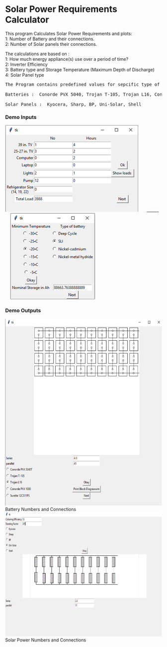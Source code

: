 # Solar Power Requirements Calculator
This program Calculates Solar Power Requirements and plots: <br>
1: Number of Battery and their connections. <br>
2: Number of Solar panels their connections.<br>

The calculations are based on : <br>
1: How much energy appliance(s) use over a period of time?  <br>
2: Inverter Efficiency <br>
3: Battery type and Storage Temperature (Maximum Depth of Discharge)  <br>
4: Solar Panel type <br> 


<pre>
The Program contains predefined values for sepcific type of Batteries and Solar Panels, like: <br>
Batteries :  Conorde PVX 5040, Trojan T-105, Trojan L16, Conorde PVX 1080, Surette 12CS11PS <br> 
Solar Panels :  Kyocera, Sharp, BP, Uni-Solar, Shell
</pre>

### Demo Inputs
<img src = "https://raw.githubusercontent.com/sagunkayastha/Solar_PV/master/images/Output/Input.png">  &nbsp; &nbsp; &nbsp; ______  &nbsp; &nbsp; &nbsp;        <img src = https://raw.githubusercontent.com/sagunkayastha/Solar_PV/master/images/Output/Temp.png >   

### Demo Outputs <br>
<img src =https://raw.githubusercontent.com/sagunkayastha/Solar_PV/master/images/Output/Battery.png height=600 width = 600> <br>
Battery Numbers and Connections 
<img src = https://raw.githubusercontent.com/sagunkayastha/Solar_PV/master/images/Output/PV_Setting.png height=400 width = 800 > <br>
Solar Power Numbers and Connections 
